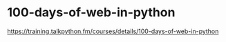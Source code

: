 # 100-days-of-web-in-python
https://training.talkpython.fm/courses/details/100-days-of-web-in-python
